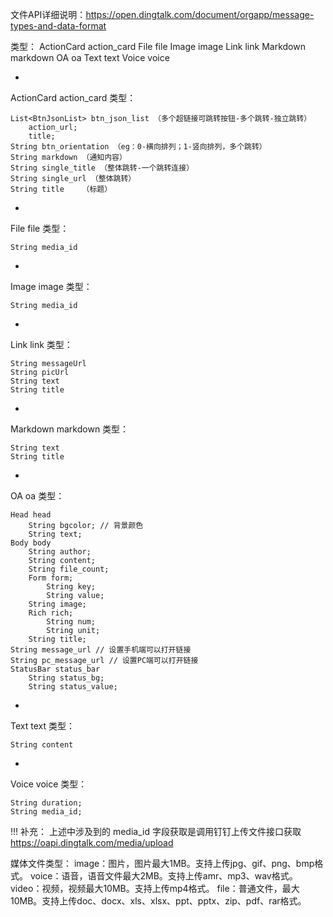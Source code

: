 文件API详细说明：https://open.dingtalk.com/document/orgapp/message-types-and-data-format

类型：
ActionCard  action_card
File        file
Image       image
Link        link
Markdown    markdown
OA          oa
Text        text
Voice       voice

-
ActionCard action_card 类型：

    List<BtnJsonList> btn_json_list （多个超链接可跳转按钮-多个跳转-独立跳转）
        action_url;
        title;
    String btn_orientation （eg：0-横向排列；1-竖向排列，多个跳转）
    String markdown （通知内容）
    String single_title （整体跳转-一个跳转连接）
    String single_url （整体跳转）
    String title    （标题）
    
+
File file 类型：

    String media_id

-
Image image 类型：

    String media_id
    
+
Link link 类型：

    String messageUrl
    String picUrl
    String text
    String title
    
+
Markdown markdown 类型：

    String text
    String title
    
+
OA oa 类型：

    Head head
        String bgcolor; // 背景颜色
        String text;
    Body body
        String author;
        String content;
        String file_count;
        Form form;
            String key;
            String value;
        String image;
        Rich rich;
            String num;
            String unit;
        String title;
    String message_url // 设置手机端可以打开链接
    String pc_message_url // 设置PC端可以打开链接
    StatusBar status_bar
        String status_bg;
        String status_value;

-
Text text 类型：
    
    String content
    
+
Voice voice 类型：
    
    String duration;
    String media_id;

!!!
补充：
上述中涉及到的 media_id 字段获取是调用钉钉上传文件接口获取
https://oapi.dingtalk.com/media/upload

媒体文件类型：
image：图片，图片最大1MB。支持上传jpg、gif、png、bmp格式。
voice：语音，语音文件最大2MB。支持上传amr、mp3、wav格式。
video：视频，视频最大10MB。支持上传mp4格式。
file：普通文件，最大10MB。支持上传doc、docx、xls、xlsx、ppt、pptx、zip、pdf、rar格式。

